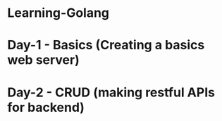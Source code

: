 # Learning-Golang
# Day-1 - Basics (Creating a basics web server)
# Day-2 - CRUD (making restful APIs for backend)
